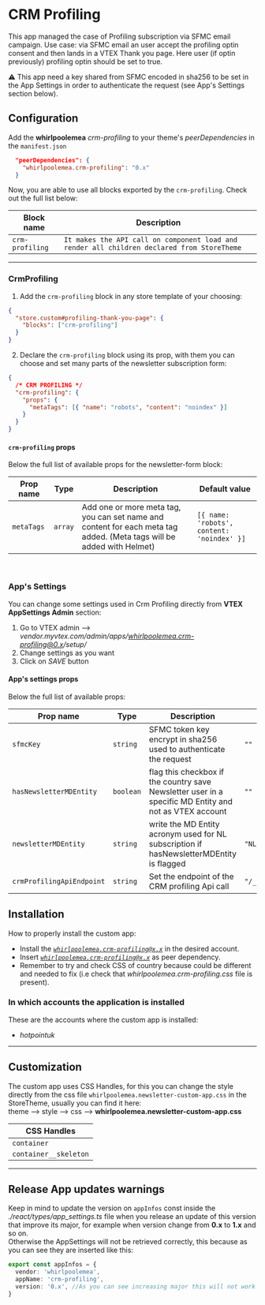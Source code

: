 # CRM Profiling

This app managed the case of Profiling subscription via SFMC email campaign.
Use case: via SFMC email an user accept the profiling optin consent and then lands in a VTEX Thank you page. Here user (if optin previously) profiling optin should be set to true.

:warning: This app need a key shared from SFMC encoded in sha256 to be set in the App Settings in order to authenticate the request (see App's Settings section below).

## Configuration

Add the **whirlpoolemea** _crm-profiling_ to your theme's _peerDependencies_ in the <code>manifest.json</code>

```json
  "peerDependencies": {
    "whirlpoolemea.crm-profiling": "0.x"
  }
```

Now, you are able to use all blocks exported by the <code>crm-profiling</code>. Check out the full list below:

| Block name      | Description                                                                                |
| --------------- | ------------------------------------------------------------------------------------------ |
| `crm-profiling` | `It makes the API call on component load and render all children declared from StoreTheme` |

---

### CrmProfiling

1. Add the <code>crm-profiling</code> block in any store template of your choosing:

```json
{
  "store.custom#profiling-thank-you-page": {
    "blocks": ["crm-profiling"]
  }
}
```

2. Declare the <code>crm-profiling</code> block using its prop, with them you can choose and set many parts of the newsletter subscription form:

```json
{
  /* CRM PROFILING */
  "crm-profiling": {
    "props": {
      "metaTags": [{ "name": "robots", "content": "noindex" }]
    }
  }
}
```

#### <code>crm-profiling</code> props

Below the full list of available props for the newsletter-form block:

| Prop name  | Type    | Description                                                                                                           | Default value                              |
| ---------- | ------- | --------------------------------------------------------------------------------------------------------------------- | ------------------------------------------ |
| `metaTags` | `array` | Add one or more meta tag, you can set name and content for each meta tag added. (Meta tags will be added with Helmet) | `[{ name: 'robots', content: 'noindex' }]` |

</br>

### App's Settings

You can change some settings used in Crm Profiling directly from **VTEX AppSettings Admin** section:

1. Go to VTEX admin --> _vendor.myvtex.com/admin/apps/whirlpoolemea.crm-profiling@0.x/setup/_
2. Change settings as you want
3. Click on _SAVE_ button

#### App's settings props

Below the full list of available props:

| Prop name                 | Type      | Description                                                                                             | Default value          |
| ------------------------- | --------- | ------------------------------------------------------------------------------------------------------- | ---------------------- |
| `sfmcKey`                 | `string`  | SFMC token key encrypt in sha256 used to authenticate the request                                       | `""`                   |
| `hasNewsletterMDEntity`   | `boolean` | flag this checkbox if the country save Newsletter user in a specific MD Entity and not as VTEX account  | `""`                   |
| `newsletterMDEntity`      | `string`  | write the MD Entity acronym used for NL subscription if hasNewsletterMDEntity is flagged                | `"NL"`                 |
| `crmProfilingApiEndpoint` | `string`  | Set the endpoint of the CRM profiling Api call                                                          | `"/_v/user/profiling"` |

## Installation

How to properly install the custom app:

- Install the <code>*whirlpoolemea.crm-profiling@x.x*</code> in the desired account.
- Insert <code>*whirlpoolemea.crm-profiling@x.x*</code> as peer dependency.
- Remember to try and check CSS of country because could be different and needed to fix (i.e check that _whirlpoolemea.crm-profiling.css_ file is present).

### In which accounts the application is installed

These are the accounts where the custom app is installed:

- _hotpointuk_

---

## Customization

The custom app uses CSS Handles, for this you can change the style directly from the css file <code>whirlpoolemea.newsletter-custom-app.css</code> in the StoreTheme, usually you can find it here:  
theme --> style --> css --> **whirlpoolemea.newsletter-custom-app.css**

| CSS Handles                        |
| ---------------------------------- |
| <code>container</code>             |
| <code>container\_\_skeleton</code> |

---

## Release App updates warnings

Keep in mind to update the version on <code>appInfos</code> const inside the _./react/types/app_settings.ts_ file when you release an update of this version that improve its major, for example when version change from **0.x** to **1.x** and so on.  
Otherwise the AppSettings will not be retrieved correctly, this because as you can see they are inserted like this:

```typescript
export const appInfos = {
  vendor: 'whirlpoolemea',
  appName: 'crm-profiling',
  version: '0.x', //As you can see increasing major this will not work anymore
}
```
